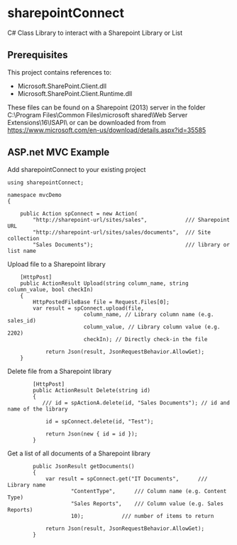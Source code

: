 # sharepointConnect
C# Class Library to interact with a Sharepoint Library or List

## Prerequisites

This project contains references to:
 - Microsoft.SharePoint.Client.dll
 - Microsoft.SharePoint.Client.Runtime.dll

These files can be found on a Sharepoint (2013) server in the folder C:\Program Files\Common Files\microsoft shared\Web Server Extensions\16\ISAPI\ or can be downloaded from from https://www.microsoft.com/en-us/download/details.aspx?id=35585

## ASP.net MVC Example

Add sharepointConnect to your existing project
 
```
using sharepointConnect;

namespace mvcDemo
{

	public Action spConnect = new Action(
		"http://sharepoint-url/sites/sales",            /// Sharepoint URL
		"http://sharepoint-url/sites/sales/documents",  /// Site collection
		"Sales Documents");                             /// library or list name
```

Upload file to a Sharepoint library

```
	[HttpPost]
	public ActionResult Upload(string column_name, string column_value, bool checkIn)
	{
		HttpPostedFileBase file = Request.Files[0];
		var result = spConnect.upload(file, 
						column_name, // Library column name (e.g. sales_id)
						column_value, // Library column value (e.g. 2202)
						checkIn); // Directly check-in the file

        	return Json(result, JsonRequestBehavior.AllowGet);
	}

```

Delete file from a Sharepoint library

```
        [HttpPost]
        public ActionResult Delete(string id)
        {
           /// id = spActionA.delete(id, "Sales Documents"); // id and name of the library

            id = spConnect.delete(id, "Test");

            return Json(new { id = id });
        }
```

Get a list of all documents of a Sharepoint library

```
        public JsonResult getDocuments()
        {
            var result = spConnect.get("IT Documents",		/// Library name 
					"ContentType",  	/// Column name (e.g. Content Type)
					"Sales Reports", 	/// Column value (e.g. Sales Reports)
					10);			/// number of items to return

            return Json(result, JsonRequestBehavior.AllowGet);
        }
```
